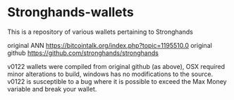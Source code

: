 # Stronghands-wallets

This is a repository of various wallets pertaining to Stronghands

original ANN https://bitcointalk.org/index.php?topic=1195510.0
original github https://github.com/stronghands/stronghands

v0122 wallets were compiled from original github (as above), OSX required minor alterations to build, windows has no modifications to the source.
v0122 is susceptible to a bug where it is possible to exceed the Max Money variable and break your wallet.
